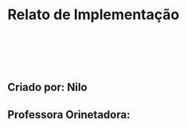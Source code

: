 <!DOCTYPE html>
<html>
<head>
  <link rel="stylesheet" href="style.css">

</head>
<body>

  <h1>Relato de Implementação</h1>

  <br>
  <br>
  <br>
  <br>
  <h2>Criado por: Nilo</h2>
  <h2>Professora Orinetadora: </h2>

</body>

</html>